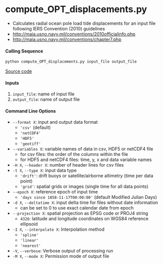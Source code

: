 compute_OPT_displacements.py
============================

 - Calculates radial ocean pole load tide displacements for an input file following IERS Convention (2010) guidelines
 - http://maia.usno.navy.mil/conventions/2010officialinfo.php
 - http://maia.usno.navy.mil/conventions/chapter7.php

#### Calling Sequence
```bash
python compute_OPT_displacements.py input_file output_file
```
[Source code](https://github.com/tsutterley/pyTMD/blob/main/scripts/compute_OPT_displacements.py)

#### Inputs
 1. `input_file`: name of input file
 2. `output_file`: name of output file

#### Command Line Options
 - `--format X`: input and output data format
     * `'csv'` (default)
     * `'netCDF4'`
     * `'HDF5'`
     * `'geotiff'`
 - `--variables X`: variable names of data in csv, HDF5 or netCDF4 file
     * for csv files: the order of the columns within the file
     * for HDF5 and netCDF4 files: time, y, x and data variable names
 - `-H X`, `--header X`: number of header lines for csv files
 - `-t X`, `--type X`: input data type
     * `'drift'`: drift buoys or satellite/airborne altimetry (time per data point)
     * `'grid'`: spatial grids or images (single time for all data points)
 - `--epoch X`: reference epoch of input time
     * `'days since 1858-11-17T00:00:00'` (default Modified Julian Days)
 - `-d X`, `--deltatime X`: input delta time for files without date information
     * can be set to 0 to use exact calendar date from epoch
 - `--projection X`: spatial projection as EPSG code or PROJ4 string
     * `4326`: latitude and longitude coordinates on WGS84 reference ellipsoid
 - `-I X`, `--interpolate X`: Interpolation method
     * `'spline'`
     * `'linear'`
     * `'nearest'`
 - `-V`, `--verbose`: Verbose output of processing run
 - `-M X`, `--mode X`: Permission mode of output file
